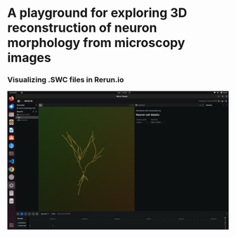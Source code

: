 # A playground for exploring 3D reconstruction of neuron morphology from microscopy images


### Visualizing .SWC files in Rerun.io

![Rerun Vis](/data/screenshot/viewer_screenshot.png?raw=true "Visualizing .SWC files in Rerun.io")